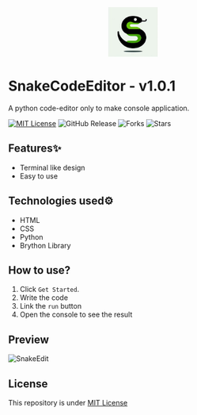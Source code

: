 <p align="center">
  <img height="100" width="100" src="logo.jpg">
</p>

# SnakeCodeEditor - v1.0.1
A python code-editor only to make console application.

[![MIT License](https://img.shields.io/badge/License-MIT-green.svg)](https://github.com/Harshit2012/SnakeCodeEdit?tab=MIT-1-ov-file#readme)
![GitHub Release](https://img.shields.io/github/v/release/harshit2012/snakecodeedit)
![Forks](https://img.shields.io/github/forks/harshit2012/snakecodeeditor)
![Stars](https://img.shields.io/github/stars/harshit2012/snakecodeeditor)

## Features✨
- Terminal like design
- Easy to use

## Technologies used⚙️
- HTML
- CSS
- Python
- Brython Library

## How to use?
1. Click `Get Started`.
2. Write the code
3. Link the `run` button
4. Open the console to see the result

## Preview
![SnakeEdit](https://github.com/Harshit2012/SnakeCodeEditor/assets/105143145/944e8a6b-ff6e-4588-b2b4-e90ad3c6e25f)

## License
This repository is under [MIT License](https://github.com/Harshit2012/SnakeCodeEditor?tab=MIT-1-ov-file#readme)
